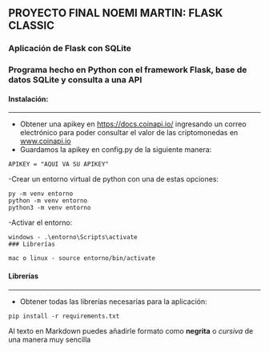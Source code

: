 ## PROYECTO FINAL NOEMI MARTIN: FLASK CLASSIC
### Aplicación de Flask con SQLite
### Programa hecho en Python con el framework Flask, base de datos SQLite y consulta a una API
#### Instalación:
***
- Obtener una apikey en https://docs.coinapi.io/ ingresando un correo electrónico para poder consultar el valor de las criptomonedas en  www.coinapi.io
- Guardamos la apikey en config.py de la siguiente manera: 
```
APIKEY = "AQUI VA SU APIKEY"
```

-Crear un entorno virtual de python con una de estas opciones:
```
py -m venv entorno
python -m venv entorno
python3 -m venv entorno
```

-Activar el entorno: 
```
windows - .\entorno\Scripts\activate
### Librerías

mac o linux - source entorno/bin/activate 
```
#### Librerías
***
- Obtener todas las librerías necesarías para la aplicación:
````
pip install -r requirements.txt
````

Al texto en Markdown puedes añadirle formato como **negrita** o *cursiva* de una manera muy sencilla